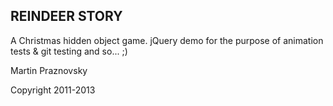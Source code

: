 REINDEER STORY
--------------

A Christmas hidden object game.
jQuery demo for the purpose of animation tests & git testing and so... ;)

Martin Praznovsky

Copyright 2011-2013
